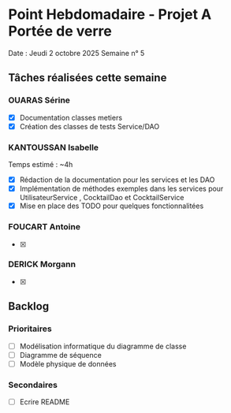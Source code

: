 # Point Hebdomadaire - Projet A Portée de verre

Date : Jeudi 2 octobre 2025
Semaine n° 5

## Tâches réalisées cette semaine

### OUARAS Sérine

- [x] Documentation classes metiers
- [x] Création des classes de tests Service/DAO

### KANTOUSSAN Isabelle
 Temps estimé :  ~4h
- [x] Rédaction de la documentation pour les services et les DAO
- [x] Implémentation de méthodes exemples dans les services pour UtilisateurService , CocktailDao et CocktailService
- [x] Mise en place des TODO pour quelques fonctionnalitées

### FOUCART Antoine

- [x]

### DERICK Morgann

- [x]

## Backlog




### Prioritaires

- [ ] Modélisation informatique du diagramme de classe
- [ ] Diagramme de séquence
- [ ] Modèle physique de données

### Secondaires

- [ ] Ecrire README
